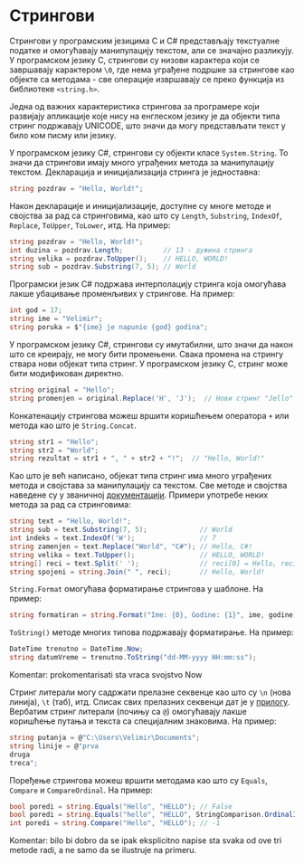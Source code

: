 # Стрингови

Стрингови у програмским језицима C и C# представљају текстуалне податке и
омогућавају манипулацију текстом, али се значајно разликују. У програмском
језику C, стрингови су низови карактера који се завршавају карактером `\0`, где
нема уграђене подршке за стрингове као објекте са методама - све операције
извршавају се преко функција из библиотеке `<string.h>`.

Једна од важних карактеристика стрингова за програмере који развијају
апликације које нису на енглеском језику је да објекти типа стринг подржавају
UNICODE, што значи да могу представљати текст у било ком писму или језику.

У програмском језику C#, стрингови су објекти класе `System.String`. То значи
да стрингови имају много уграђених метода за манипулацију текстом. Декларација
и иницијализација стринга је једноставна:

```cs
string pozdrav = "Hello, World!";
```

Након декларације и иницијализације, доступне су многе методе и својства за рад
са стринговима, као што су `Length`, `Substring`, `IndexOf`, `Replace`,
`ToUpper`, `ToLower`, итд. На пример:

```cs
string pozdrav = "Hello, World!";
int duzina = pozdrav.Length;          // 13 - дужина стринга
string velika = pozdrav.ToUpper();    // HELLO, WORLD!
string sub = pozdrav.Substring(7, 5); // World
```

Програмски језик C# подржава интерполацију стринга која омогућава лакше
убацивање променљивих у стрингове. На пример:

```cs
int god = 17;
string ime = "Velimir";
string poruka = $"{ime} je napunio {god} godina";
```

У програмском језику C#, стрингови су имутабилни, што значи да након што се
креирају, не могу бити промењени. Свака промена на стрингу ствара нови објекат
типа стринг. У програмском језику C, стринг може бити модификован директно.

```cs
string original = "Hello";
string promenjen = original.Replace('H', 'J');  // Нови стринг "Jello"
```

Конкатенацију стрингова можеш вршити коришћењем оператора `+` или метода као
што је `String.Concat`.

```cs
string str1 = "Hello";
string str2 = "World";
string rezultat = str1 + ", " + str2 + "!";  // "Hello, World!"
```

Као што је већ написано, објекат типа стринг има много уграђених метода и
својстава за манипулацију са текстом. Све методе и својства наведене су у
званичној [документацији](https://learn.microsoft.com/en-us/dotnet/api/system.string?view=netframework-4.8).
Примери употребе неких метода за рад са стринговима:

```cs
string text = "Hello, World!";
string sub = text.Substring(7, 5);             // World
int indeks = text.IndexOf('W');                // 7
string zamenjen = text.Replace("World", "C#"); // Hello, C#!
string velika = text.ToUpper();                // HELLO, WORLD!
string[] reci = text.Split(' ');               // reci[0] = Hello, reci[1] = World!
string spojeni = string.Join(" ", reci);       // Hello, World!
```

`String.Format` омогућава форматирање стрингова у шаблоне. На пример:

```cs
string formatiran = string.Format("Ime: {0}, Godine: {1}", ime, godine);
```

`ToString()` методе многих типова подржавају форматирање. На пример:

```cs
DateTime trenutno = DateTime.Now;
string datumVreme = trenutno.ToString("dd-MM-yyyy HH:mm:ss");
```

Komentar: prokomentarisati sta vraca svojstvo Now

Стринг литерали могу садржати прелазне секвенце као што су `\n` (нова линија),
`\t` (таб), итд. Списак свих прелазних секвенци дат је у
[прилогу](../7_dodaci/prelazne_sekvence.md). Вербатим стринг литерали (почињу
са `@`) омогућавају лакше коришћење путања и текста са специјалним знаковима.
На пример:

```cs
string putanja = @"C:\Users\Velimir\Documents";
string linije = @"prva
druga
treca";
```

Поређење стрингова можеш вршити методама као што су `Equals`, `Compare` и
`CompareOrdinal`. На пример:

```cs
bool poredi = string.Equals("Hello", "HELLO"); // False
bool poredi = string.Equals("hello", "HELLO", StringComparison.OrdinalIgnoreCase); // True
int poredi = string.Compare("Hello", "HELLO"); // -1
```

Komentar: bilo bi dobro da se ipak eksplicitno napise sta svaka od ove tri metode radi, a ne samo da se ilustruje na primeru.
